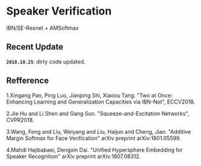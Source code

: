 # Speaker Verification
IBN/SE-Resnet + AMSoftmax 

## Recent Update

**`2018.10.25`**: dirty code updated.

## Refference
1.Xingang Pan, Ping Luo, Jianping Shi, Xiaoou Tang. "Two at Once: Enhancing Learning and Generalization Capacities via IBN-Net", ECCV2018.

2.Jie Hu and Li Shen and Gang Sun. "Squeeze-and-Excitation Networks", CVPR2018.

3.Wang, Feng and Liu, Weiyang and Liu, Haijun and Cheng, Jian. "Additive Margin Softmax for Face Verification" arXiv preprint arXiv:1801.05599.

4.Mahdi Hajibabaei, Dengxin Dai. "Unified Hypersphere Embedding for Speaker Recognition" arXiv preprint arXiv:1807.08312.










